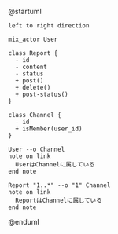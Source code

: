 @startuml

    left to right direction

    mix_actor User

    class Report {
      - id
      - content
      - status
      + post()
      + delete()
      + post-status()
    }

    class Channel {
      - id
      + isMember(user_id)
    }

    User --o Channel
    note on link
      UserはChannelに属している
    end note

    Report "1..*" --o "1" Channel
    note on link
      ReportはChannelに属している
    end note

@enduml
